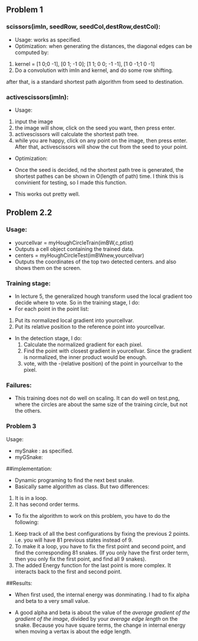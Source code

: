 ## Problem 1

### scissors(imIn, seedRow, seedCol,destRow,destCol):
- Usage: works as specified.
- Optimization: when generating the distances, the diagonal edges can be computed by:
 1. kernel = [1 0;0 -1], [0 1; -1 0]; [1 1; 0 0; -1 -1], [1 0 -1;1 0 -1] 
 2. Do a convolution with imIn and kernel, and do some row shifting.

after that, is a standard shortest path algorithm from seed to destination.

### activescissors(imIn):
- Usage: 
 1. input the image
 2. the image will show, click on the seed you want, then press enter.
 3. activescissors will calculate the shortest path tree.
 4. while you are happy, click on any point on the image, then press enter. After that, activescissors will show the cut from the seed to your point.
- Optimization:
 - Once the seed is decided, nd the shortest path tree is generated, the shortest pathes can be shown in O(length of path) time. I think this is convinient for testing, so I made this function.

- This works out pretty well.

## Problem 2.2
### Usage: 
- yourcellvar = myHoughCircleTrain(imBW,c,ptlist)
 - Outputs a cell object containing the trained data.
- centers = myHoughCircleTest(imBWnew,yourcellvar)
 - Outputs the coordinates of the top two detected centers. and also shows them on the screen.

### Training stage:
- In lecture 5, the generalized hough transform used the local gradient too decide where to vote. So in the training stage, I do:
- For each point in the point list:
 1. Put its normalized local gradient into yourcellvar.
 2. Put its relative position to the reference point into yourcellvar.

- In the detection stage, I do:
  1. Calculate the normalized gradient for each pixel.
  2. Find the point with closest gradient in yourcellvar. Since the gradient is normalized, the inner product would be enough.
  3. vote, with the -(relative position) of the point in yourcellvar to the pixel.

### Failures:
- This training does not do well on scaling. It can do well on test.png, where the circles are about the same size of the training circle, but not the others.

### Problem 3

Usage: 
- mySnake : as specified.
- myGSnake: 


##implementation:
- Dynamic programing to find the next best snake.
- Basically same algorithm as class. But two differences:
 1. It is in a loop.
 2. It has second order terms.
- To fix the algorithm to work on this problem, you have to do the following:
 1. Keep track of all the best configurations by fixing the previous 2 points. i.e. you will have 81 previous states instead of 9.
 2. To make it a loop, you have to fix the first point and second point, and find the corresponding 81 snakes. (If you only have the first order term, then you only fix the first point, and find all 9 snakes).
 3. The added Energy function for the last point is more complex. It interacts back to the first and second point.

##Results:
- When first used, the internal energy was donminating. I had to fix alpha and beta to a very small value.

- A good alpha and beta is about the value of the *average gradient of the gradient of the image*, divided by your *average edge length* on the snake. Because you have square terms, the change in internal energy when moving a vertax is about the edge length.
